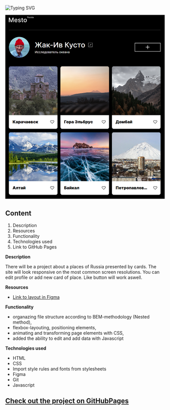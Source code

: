 ![Typing SVG](https://readme-typing-svg.demolab.com?font=Fira+Code&weight=600&size=30&duration=3000&pause=50&color=498EF7&multiline=true&width=600&height=120&lines=%22Mesto!+Project%22;Webite+with+cards+of+places;Where+you+can+add+your+own+one.)


<p align="center"><img  src="./images/project.png" width=1000px hight=500px></p>


## **Сontent**
1. Description
2. Resources
3. Functionality
4. Technologies used
5. Link to GitHub Pages

**Description**

There will be a project about a places of Russia presented by cards.
The site will look responsive on the most common screen resolutions.
You can edit profile or add new card of place. Like button will work aswell.

**Resources**

* [Link to layout in Figma](https://www.figma.com/file/2cn9N9jSkmxD84oJik7xL7/JavaScript.-Sprint-4?node-id=0-1)

**Functionality**

- organazing file structure according to BEM-methodology (Nested method),
- flexbox-layouting, positioning elements,
- animating and transforming page elements with CSS,
- added the ability to edit and add data with Javascript

**Technologies used**

- HTML
- CSS
- Import style rules and fonts from stylesheets
- Figma
- Git
- Javascript

## [Check out the project on GitHubPages](https://freddymutant.github.io/russian-travel/)
